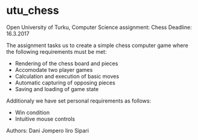 # utu_chess
Open University of Turku, Computer Science assignment: Chess
Deadline: 16.3.2017

The assignment tasks us to create a simple chess computer game where the following requirements must be met:
- Rendering of the chess board and pieces
- Accomodate two player games
- Calculation and execution of basic moves
- Automatic capturing of opposing pieces
- Saving and loading of game state

Additionaly we have set personal requirements as follows:
- Win condition
- Intuitive mouse controls

Authors:
Dani Jompero
Iiro Sipari
